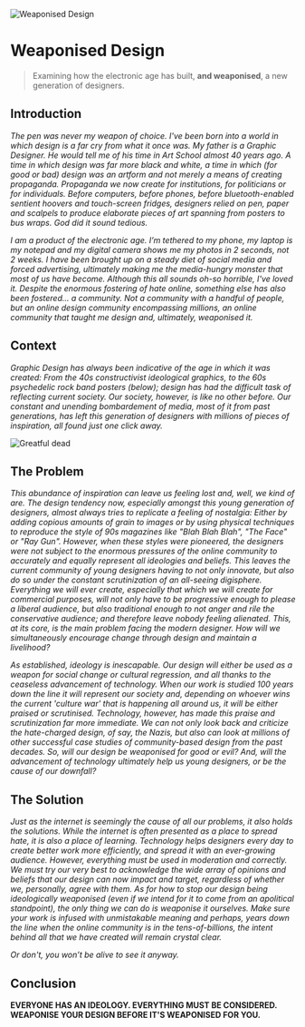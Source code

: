 ![Weaponised Design](https://user-images.githubusercontent.com/93599281/140002840-156ec3c7-3935-40f7-b317-c265af0aa8f9.png)

# Weaponised Design                                                                                                                                                           
> Examining how the electronic age has built, **and weaponised**, a new generation of designers.
                                                                                                
## Introduction

*The pen was never my weapon of choice. I've been born into a world in which design is a far cry from what it once was. My father is a Graphic Designer. He would tell me of his time in Art School almost 40 years ago. A time in which design was far more black and white, a time in which (for good or bad) design was an artform and not merely a means of creating propaganda. Propaganda we now create for institutions, for politicians or for individuals. Before computers, before phones, before bluetooth-enabled sentient hoovers and touch-screen fridges, designers relied on pen, paper and scalpels to produce elaborate pieces of art spanning from posters to bus wraps. God did it sound tedious.*

*I am a product of the electronic age. I’m tethered to my phone, my laptop is my notepad and my digital camera shows me my photos in 2 seconds, not 2 weeks. I have been brought up on a steady diet of social media and forced advertising, ultimately making me the media-hungry monster that most of us have become. Although this all sounds oh-so horrible, I've loved it. Despite the enormous fostering of hate online, something else has also been fostered… a community. Not a community with a handful of people, but an online design community encompassing millions, an online community that taught me design and, ultimately, weaponised it.*

## Context

*Graphic Design has always been indicative of the age in which it was created: From the 40s constructivist ideological graphics, to the 60s psychedelic rock band posters (below); design has had the difficult task of reflecting current society. Our society, however, is like no other before. Our constant and unending bombardement of media, most of it from past generations, has left this generation of designers with millions of pieces of inspiration, all found just one click away.*

![Greatful dead](https://user-images.githubusercontent.com/93599281/140002823-129bb268-ad62-4fab-85c2-282bceb04cbd.png)

## The Problem

*This abundance of inspiration can leave us feeling lost and, well, we kind of are. The design tendency now, especially amongst this young generation of designers, almost always tries to replicate a feeling of nostalgia: Either by adding copious amounts of grain to images or by using physical techniques to reproduce the style of 90s magazines like "Blah Blah Blah", "The Face" or "Ray Gun". However, when these styles were pioneered, the designers were not subject to the enormous pressures of the online community to accurately and equally represent all ideologies and beliefs. This leaves the current community of young designers having to not only innovate, but also do so under the constant scrutinization of an all-seeing digisphere. Everything we will ever create, especially that which we will create for commercial purposes, will not only have to be progressive enough to please a liberal audience, but also traditional enough to not anger and rile the conservative audience; and therefore leave nobody feeling alienated. This, at its core, is the main problem facing the modern designer. How will we simultaneously encourage change through design and maintain a livelihood?*

*As established, ideology is inescapable. Our design will either be used as a weapon for social change or cultural regression, and all thanks to the ceaseless advancement of technology. When our work is studied 100 years down the line it will represent our society and, depending on whoever wins the current 'culture war' that is happening all around us, it will be either praised or scrutinised. Technology, however, has made this praise and scrutinization far more immediate. We can not only look back and criticize the hate-charged design, of say, the Nazis, but also can look at millions of other successful case studies of community-based design from the past decades. So, will our design be weaponised for good or evil? And, will the advancement of technology ultimately help us young designers, or be the cause of our downfall?*

## The Solution

*Just as the internet is seemingly the cause of all our problems, it also holds the solutions. While the internet is often presented as a place to spread hate, it is also a place of learning. Technology helps designers every day to create better work more efficiently, and spread it with an ever-growing audience. However, everything must be used in moderation and correctly. We must try our very best to acknowledge the wide array of opinions and beliefs that our design can now impact and target, regardless of whether we, personally, agree with them. As for how to stop our design being ideologically weaponised (even if we intend for it to come from an apolitical standpoint), the only thing we can do is weaponise it ourselves. Make sure your work is infused with unmistakable meaning and perhaps, years down the line when the online community is in the tens-of-billions, the intent behind all that we have created will remain crystal clear.*

*Or don't, you won’t be alive to see it anyway.*

## Conclusion

**EVERYONE HAS AN IDEOLOGY. EVERYTHING MUST BE CONSIDERED. WEAPONISE YOUR DESIGN BEFORE IT'S WEAPONISED FOR YOU.**


